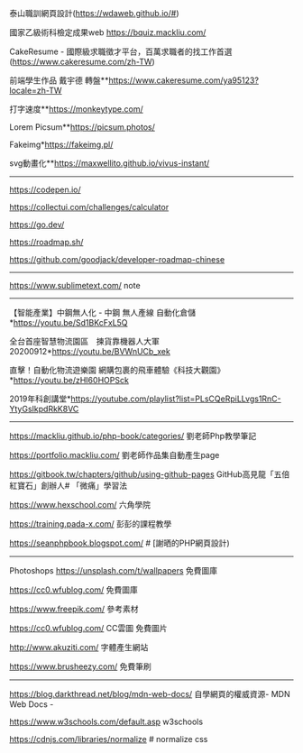 

泰山職訓網頁設計(https://wdaweb.github.io/#)

國家乙級術科檢定成果web https://bquiz.mackliu.com/

CakeResume - 國際級求職徵才平台，百萬求職者的找工作首選(https://www.cakeresume.com/zh-TW)

前端學生作品 戴宇德 轉盤**https://www.cakeresume.com/ya95123?locale=zh-TW

打字速度**https://monkeytype.com/

Lorem Picsum**https://picsum.photos/

Fakeimg*https://fakeimg.pl/

svg動畫化**https://maxwellito.github.io/vivus-instant/




<hr>

https://codepen.io/

https://collectui.com/challenges/calculator

https://go.dev/

https://roadmap.sh/

https://github.com/goodjack/developer-roadmap-chinese

<hr>

https://www.sublimetext.com/ note

<hr>

【智能產業】中鋼無人化 - 中鋼 無人產線 自動化倉儲*https://youtu.be/Sd1BKcFxL5Q

全台首座智慧物流園區　揀貨靠機器人大軍20200912*https://youtu.be/BVWnUCb_xek

直擊！自動化物流遊樂園 網購包裹的飛車體驗《科技大觀園》*https://youtu.be/zHI60HOPSck

2019年科創講堂*https://youtube.com/playlist?list=PLsCQeRpiLLvgs1RnC-YtyGsIkpdRkK8VC

<hr>

https://mackliu.github.io/php-book/categories/ 劉老師Php教學筆記

https://portfolio.mackliu.com/ 劉老師作品集自動產生page

https://gitbook.tw/chapters/github/using-github-pages GitHub高見龍「五倍紅寶石」創辦人# 「微痛」學習法

https://www.hexschool.com/ 六角學院

https://training.pada-x.com/ 彭彭的課程教學

https://seanphpbook.blogspot.com/ # [謝晒的PHP網頁設計)
<hr>

Photoshops
https://unsplash.com/t/wallpapers 免費圖庫

https://cc0.wfublog.com/ 免費圖庫

https://www.freepik.com/ 參考素材

https://cc0.wfublog.com/ CC雲圖 免費圖片

http://www.akuziti.com/ 字體產生網站

https://www.brusheezy.com/ 免費筆刷

<hr>


https://blog.darkthread.net/blog/mdn-web-docs/  自學網頁的權威資源- MDN Web Docs -

https://www.w3schools.com/default.asp  w3schools

https://cdnjs.com/libraries/normalize  # normalize css

